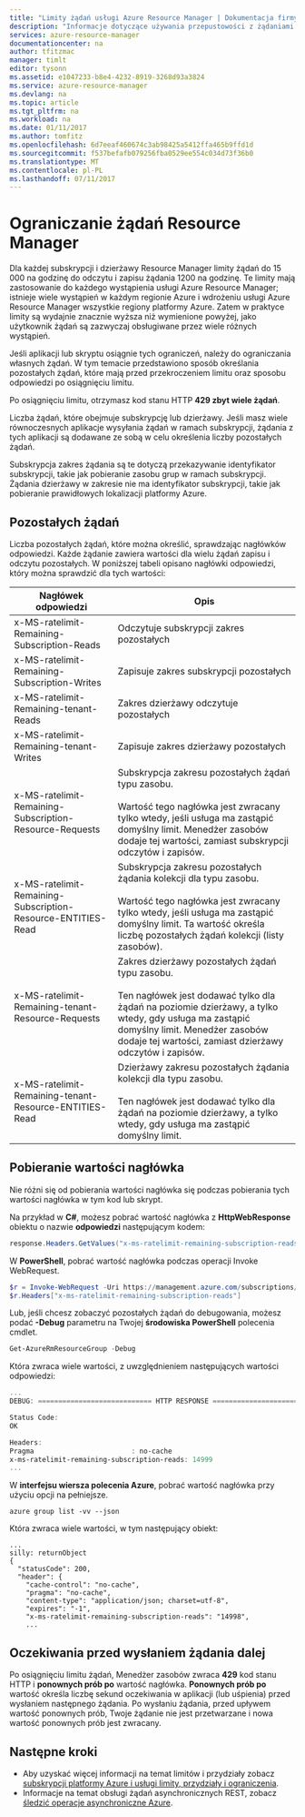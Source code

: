 ```yaml
---
title: "Limity żądań usługi Azure Resource Manager | Dokumentacja firmy Microsoft"
description: "Informacje dotyczące używania przepustowości z żądaniami usługi Azure Resource Manager po osiągnięciu limitu subskrypcji."
services: azure-resource-manager
documentationcenter: na
author: tfitzmac
manager: timlt
editor: tysonn
ms.assetid: e1047233-b8e4-4232-8919-3268d93a3824
ms.service: azure-resource-manager
ms.devlang: na
ms.topic: article
ms.tgt_pltfrm: na
ms.workload: na
ms.date: 01/11/2017
ms.author: tomfitz
ms.openlocfilehash: 6d7eeaf460674c3ab98425a5412ffa465b9ffd1d
ms.sourcegitcommit: f537befafb079256fba0529ee554c034d73f36b0
ms.translationtype: MT
ms.contentlocale: pl-PL
ms.lasthandoff: 07/11/2017
---
```

# <a name="throttling-resource-manager-requests"></a>Ograniczanie żądań Resource Manager
Dla każdej subskrypcji i dzierżawy Resource Manager limity żądań do 15 000 na godzinę do odczytu i zapisu żądania 1200 na godzinę. Te limity mają zastosowanie do każdego wystąpienia usługi Azure Resource Manager; istnieje wiele wystąpień w każdym regionie Azure i wdrożeniu usługi Azure Resource Manager wszystkie regiony platformy Azure.  Zatem w praktyce limity są wydajnie znacznie wyższa niż wymienione powyżej, jako użytkownik żądań są zazwyczaj obsługiwane przez wiele różnych wystąpień.

Jeśli aplikacji lub skryptu osiągnie tych ograniczeń, należy do ograniczania własnych żądań. W tym temacie przedstawiono sposób określania pozostałych żądań, które mają przed przekroczeniem limitu oraz sposobu odpowiedzi po osiągnięciu limitu.

Po osiągnięciu limitu, otrzymasz kod stanu HTTP **429 zbyt wiele żądań**.

Liczba żądań, które obejmuje subskrypcję lub dzierżawy. Jeśli masz wiele równoczesnych aplikacje wysyłania żądań w ramach subskrypcji, żądania z tych aplikacji są dodawane ze sobą w celu określenia liczby pozostałych żądań.

Subskrypcja zakres żądania są te dotyczą przekazywanie identyfikator subskrypcji, takie jak pobieranie zasobu grup w ramach subskrypcji. Żądania dzierżawy w zakresie nie ma identyfikator subskrypcji, takie jak pobieranie prawidłowych lokalizacji platformy Azure.

## <a name="remaining-requests"></a>Pozostałych żądań
Liczba pozostałych żądań, które można określić, sprawdzając nagłówków odpowiedzi. Każde żądanie zawiera wartości dla wielu żądań zapisu i odczytu pozostałych. W poniższej tabeli opisano nagłówki odpowiedzi, który można sprawdzić dla tych wartości:

| Nagłówek odpowiedzi | Opis |
| --- | --- |
| x-MS-ratelimit-Remaining-Subscription-Reads |Odczytuje subskrypcji zakres pozostałych |
| x-MS-ratelimit-Remaining-Subscription-Writes |Zapisuje zakres subskrypcji pozostałych |
| x-MS-ratelimit-Remaining-tenant-Reads |Zakres dzierżawy odczytuje pozostałych |
| x-MS-ratelimit-Remaining-tenant-Writes |Zapisuje zakres dzierżawy pozostałych |
| x-MS-ratelimit-Remaining-Subscription-Resource-Requests |Subskrypcja zakresu pozostałych żądań typu zasobu.<br /><br />Wartość tego nagłówka jest zwracany tylko wtedy, jeśli usługa ma zastąpić domyślny limit. Menedżer zasobów dodaje tej wartości, zamiast subskrypcji odczytów i zapisów. |
| x-MS-ratelimit-Remaining-Subscription-Resource-ENTITIES-Read |Subskrypcja zakresu pozostałych żądania kolekcji dla typu zasobu.<br /><br />Wartość tego nagłówka jest zwracany tylko wtedy, jeśli usługa ma zastąpić domyślny limit. Ta wartość określa liczbę pozostałych żądań kolekcji (listy zasobów). |
| x-MS-ratelimit-Remaining-tenant-Resource-Requests |Zakres dzierżawy pozostałych żądań typu zasobu.<br /><br />Ten nagłówek jest dodawać tylko dla żądań na poziomie dzierżawy, a tylko wtedy, gdy usługa ma zastąpić domyślny limit. Menedżer zasobów dodaje tej wartości, zamiast dzierżawy odczytów i zapisów. |
| x-MS-ratelimit-Remaining-tenant-Resource-ENTITIES-Read |Dzierżawy zakresu pozostałych żądania kolekcji dla typu zasobu.<br /><br />Ten nagłówek jest dodawać tylko dla żądań na poziomie dzierżawy, a tylko wtedy, gdy usługa ma zastąpić domyślny limit. |

## <a name="retrieving-the-header-values"></a>Pobieranie wartości nagłówka
Nie różni się od pobierania wartości nagłówka się podczas pobierania tych wartości nagłówka w tym kod lub skrypt. 

Na przykład w **C#**, możesz pobrać wartość nagłówka z **HttpWebResponse** obiektu o nazwie **odpowiedzi** następującym kodem:

```cs
response.Headers.GetValues("x-ms-ratelimit-remaining-subscription-reads").GetValue(0)
```

W **PowerShell**, pobrać wartość nagłówka podczas operacji Invoke WebRequest.

```powershell
$r = Invoke-WebRequest -Uri https://management.azure.com/subscriptions/{guid}/resourcegroups?api-version=2016-09-01 -Method GET -Headers $authHeaders
$r.Headers["x-ms-ratelimit-remaining-subscription-reads"]
```

Lub, jeśli chcesz zobaczyć pozostałych żądań do debugowania, możesz podać **-Debug** parametru na Twojej **środowiska PowerShell** polecenia cmdlet.

```powershell
Get-AzureRmResourceGroup -Debug
```

Która zwraca wiele wartości, z uwzględnieniem następujących wartości odpowiedzi:

```powershell
...
DEBUG: ============================ HTTP RESPONSE ============================

Status Code:
OK

Headers:
Pragma                        : no-cache
x-ms-ratelimit-remaining-subscription-reads: 14999
...
```

W **interfejsu wiersza polecenia Azure**, pobrać wartość nagłówka przy użyciu opcji na pełniejsze.

```azurecli
azure group list -vv --json
```

Która zwraca wiele wartości, w tym następujący obiekt:

```azurecli
...
silly: returnObject
{
  "statusCode": 200,
  "header": {
    "cache-control": "no-cache",
    "pragma": "no-cache",
    "content-type": "application/json; charset=utf-8",
    "expires": "-1",
    "x-ms-ratelimit-remaining-subscription-reads": "14998",
    ...
```

## <a name="waiting-before-sending-next-request"></a>Oczekiwania przed wysłaniem żądania dalej
Po osiągnięciu limitu żądań, Menedżer zasobów zwraca **429** kod stanu HTTP i **ponownych prób po** wartość nagłówka. **Ponownych prób po** wartość określa liczbę sekund oczekiwania w aplikacji (lub uśpienia) przed wysłaniem następnego żądania. Po wysłaniu żądania, przed upływem wartość ponownych prób, Twoje żądanie nie jest przetwarzane i nowa wartość ponownych prób jest zwracany.

## <a name="next-steps"></a>Następne kroki

* Aby uzyskać więcej informacji na temat limitów i przydziały zobacz [subskrypcji platformy Azure i usługi limity, przydziały i ograniczenia](../azure-subscription-service-limits.md).
* Informacje na temat obsługi żądań asynchronicznych REST, zobacz [śledzić operacje asynchroniczne Azure](resource-manager-async-operations.md).
